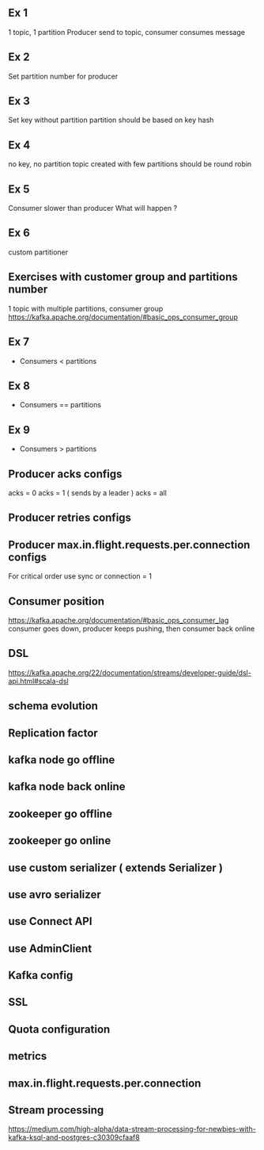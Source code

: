 ## Ex 1
1 topic, 1 partition
Producer send to topic, consumer consumes message

## Ex 2
Set partition number for producer

## Ex 3 
Set key without partition
partition should be based on key hash

## Ex 4
no key, no partition
topic created with few partitions
should be round robin

## Ex 5
Consumer slower than producer
What will happen ?

## Ex 6
custom partitioner

## Exercises with customer group and partitions number
1 topic with multiple partitions, consumer group
<https://kafka.apache.org/documentation/#basic_ops_consumer_group>

## Ex 7
-  Consumers < partitions

## Ex 8
-  Consumers == partitions

## Ex 9
-  Consumers > partitions

## Producer acks configs 
acks = 0
acks = 1 ( sends by a leader )
acks = all

## Producer retries configs 

## Producer max.in.flight.requests.per.connection configs 
For critical order use sync or connection = 1

## Consumer position
<https://kafka.apache.org/documentation/#basic_ops_consumer_lag>
consumer goes down, producer keeps pushing, then consumer back online

## DSL

<https://kafka.apache.org/22/documentation/streams/developer-guide/dsl-api.html#scala-dsl>

## schema evolution

## Replication factor

## kafka node go offline

## kafka node back online

## zookeeper go offline

## zookeeper go online

## use custom serializer ( extends Serializer )

## use avro serializer

## use Connect API

## use AdminClient

## Kafka config

## SSL

## Quota configuration

## metrics

## max.in.flight.requests.per.connection

## Stream processing
https://medium.com/high-alpha/data-stream-processing-for-newbies-with-kafka-ksql-and-postgres-c30309cfaaf8